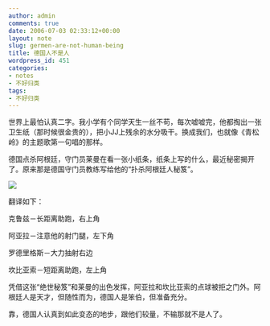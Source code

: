 ```yaml
---
author: admin
comments: true
date: 2006-07-03 02:33:12+00:00
layout: note
slug: germen-are-not-human-being
title: 德国人不是人
wordpress_id: 451
categories:
- notes
- 不好归类
tags:
- 不好归类
---
```


世界上最怕认真二字。我小学有个同学天生一丝不苟，每次嘘嘘完，他都掏出一张卫生纸（那时候很金贵的），把小JJ上残余的水分吸干。换成我们，也就像《青松岭》的主题歌第一句唱的那样。

德国点杀阿根廷，守门员莱曼在看一张小纸条，纸条上写的什么，最近秘密揭开了。原来那是德国守门员教练写给他的“扑杀阿根廷人秘笈”。

![](http://img1.qq.com/2006/pics/774/774864.jpg)

翻译如下：

克鲁兹－长距离助跑，右上角

阿亚拉－注意他的射门腿，左下角

罗德里格斯－大力抽射右边

坎比亚索－短距离助跑，左上角

凭借这张“绝世秘笈”和莱曼的出色发挥，阿亚拉和坎比亚索的点球被拒之门外。阿根廷人是天才，但随性而为，德国人是笨伯，但准备充分。

靠，德国人认真到如此变态的地步，跟他们较量，不输那就不是人了。
